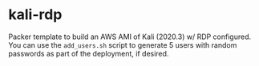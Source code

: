 # kali-rdp
Packer template to build an AWS AMI of Kali (2020.3) w/ RDP configured.  You can use the `add_users.sh` script to generate 5 users with random passwords as part of the deployment, if desired. 
